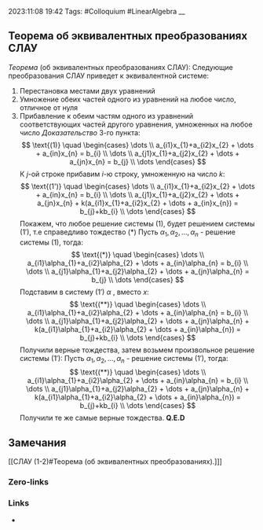 2023:11:08 19:42
Tags: #Colloquium #LinearAlgebra 
__
## Теорема об эквивалентных преобразованиях СЛАУ
*Теорема* (об эквивалентных преобразованиях СЛАУ):
Следующие преобразования СЛАУ приведет к эквивалентной системе:
1) Перестановка местами двух уравнений
2) Умножение обеих частей одного из уравнений на любое число, отличное от нуля
3) Прибавление к обеим частям одного из уравнений соответствующих частей другого уравнения, умноженных на любое число
*Доказательство* 3-го пункта:
$$
\text{(1)} \quad
\begin{cases} 
\dots \\
a_{i1}x_{1}+a_{i2}x_{2} + \dots + a_{in}x_{n} = b_{i} \\
\dots \\
a_{j1}x_{1}+a_{j2}x_{2} + \dots + a_{jn}x_{n} = b_{j} \\
\dots
\end{cases}
$$
К $j$-ой строке прибавим $i$-ю строку, умноженную на число $k$:
$$
\text{(1')} \quad
\begin{cases} 
\dots \\
a_{i1}x_{1}+a_{i2}x_{2} + \dots + a_{in}x_{n} = b_{i} \\
\dots \\
a_{j1}x_{1}+a_{j2}x_{2} + \dots + a_{jn}x_{n} + k(a_{i1}x_{1}+a_{i2}x_{2} + \dots + a_{in}x_{n}) = b_{j}+kb_{i} \\
\dots
\end{cases}
$$
Покажем, что любое решение системы $(1)$, будет решением системы $(1')$,
т.е справедливо тождество $(*)$
Пусть $\alpha_{1},\alpha_{2},\dots,\alpha_{n}$ - решение системы $(1)$, тогда:
$$
\text{(*)} \quad
\begin{cases} 
\dots \\
a_{i1}\alpha_{1}+a_{i2}\alpha_{2} + \dots + a_{in}\alpha_{n} = b_{i} \\
\dots \\
a_{j1}\alpha_{1}+a_{j2}\alpha_{2} + \dots + a_{jn}\alpha_{n} = b_{j} \\
\dots
\end{cases}
$$
Подставим в систему $(1')$ $\alpha$ , вместо $x$:
$$
\text{(**)} \quad
\begin{cases} 
\dots \\
a_{i1}\alpha_{1}+a_{i2}\alpha_{2} + \dots + a_{in}\alpha_{n} = b_{i} \\
\dots \\
a_{j1}\alpha_{1}+a_{j2}\alpha_{2} + \dots + a_{jn}\alpha_{n} + k(a_{i1}\alpha_{1}+a_{i2}\alpha_{2} + \dots + a_{in}\alpha_{n}) = b_{j}+kb_{i} \\
\dots
\end{cases}
$$
Получили верные тождества, затем
возьмем произвольное решение системы $(1')$:
Пусть $\alpha_{1},\alpha_{2},\dots,\alpha_{n}$ - решение системы $(1')$, тогда:
$$
\text{(**)} \quad
\begin{cases} 
\dots \\
a_{i1}\alpha_{1}+a_{i2}\alpha_{2} + \dots + a_{in}\alpha_{n} = b_{i} \\
\dots \\
a_{j1}\alpha_{1}+a_{j2}\alpha_{2} + \dots + a_{jn}\alpha_{n} + k(a_{i1}\alpha_{1}+a_{i2}\alpha_{2} + \dots + a_{in}\alpha_{n}) = b_{j}+kb_{i} \\
\dots
\end{cases}
$$
Получили те же самые верные тождества.
**Q.E.D** 
## Замечания
[[СЛАУ (1-2)#Теорема (об эквивалентных преобразованиях).]]]
### Zero-links

### Links
-